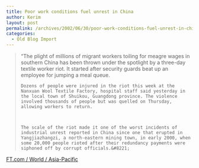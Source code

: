 ```yaml
---
title: Poor work conditions fuel unrest in China
author: Kerim
layout: post
permalink: /archives/2002/06/30/poor-work-conditions-fuel-unrest-in-china/
categories:
  - Old Blog Import
---
```


>   &#8220;The plight of millions of migrant workers toiling for meagre wages in southern China has been thrown under the spotlight by a three-day textile worker riot. It started after security guards beat up an employee for jumping a meal queue. 
>   
>   
>     Dozens of people were injured in the riot this week at the Nanxuan Wool Textile Factory, hospital staff said yesterday in the local town of Shuikou, Guangdong province. The violence involved thousands of people but was quelled on Thursday, allowing workers to return.
>   
>   
>   
>     The scale of the riot made it one of the worst incidents of industrial unrest reported in China since one that erupted in Yangjiazhangzi, a north-eastern mining town, in early 2000, when some 20,000 people rioted after their redundancy payments were siphoned off by corrupt officials.&#8221;
>   


<a href="http://news.ft.com/servlet/ContentServer?pagename=FT.com/StoryFT/FullStory&c=StoryFT&cid=1025204375362&p=1012571727169" onclick="_gaq.push(['_trackEvent', 'outbound-article', 'http://news.ft.com/servlet/ContentServer?pagename=FT.com/StoryFT/FullStory&c=StoryFT&cid=1025204375362&p=1012571727169', 'FT.com / World / Asia-Pacific']);" >FT.com / World / Asia-Pacific</a>

